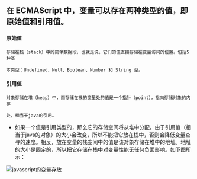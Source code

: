 ## 在 ECMAScript 中，变量可以存在两种类型的值，即原始值和引用值。

#### 原始值
   
    存储在栈（stack）中的简单数据段，也就是说，它们的值直接存储在变量访问的位置。包括5种基

    本类型：Undefined、Null、Boolean、Number 和 String 型。

#### 引用值

	对象存储在堆（heap）中，而存储在栈的变量处的值是一个指针（point），指向存储对象的内存

	处，相当于java的引用。


- 如果一个值是引用类型的，那么它的存储空间将从堆中分配。由于引用值（相当于java的对象）的大小会改变，所以不能把它放在栈中，否则会降低变量查寻的速度。相反，放在变量的栈空间中的值是该对象存储在堆中的地址。地址的大小是固定的，所以把它存储在栈中对变量性能无任何负面影响。如下图所示：

![javascript的变量存放](http://i.imgur.com/GWO6F8l.png)


